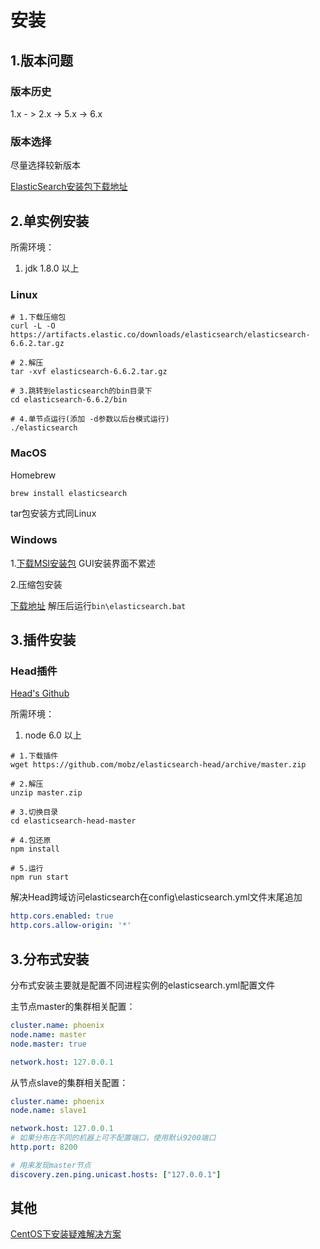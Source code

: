# 安装

## 1.版本问题

### 版本历史

1.x - > 2.x -> 5.x -> 6.x

### 版本选择

尽量选择较新版本

[ElasticSearch安装包下载地址](https://www.elastic.co/downloads/elasticsearch)

## 2.单实例安装

所需环境：

1. jdk 1.8.0 以上

### Linux

```Shell
# 1.下载压缩包
curl -L -O https://artifacts.elastic.co/downloads/elasticsearch/elasticsearch-6.6.2.tar.gz

# 2.解压
tar -xvf elasticsearch-6.6.2.tar.gz

# 3.跳转到elasticsearch的bin目录下
cd elasticsearch-6.6.2/bin

# 4.单节点运行(添加 -d参数以后台模式运行)
./elasticsearch
```

### MacOS

Homebrew

```bash
brew install elasticsearch
```

tar包安装方式同Linux

### Windows

1.[下载MSI安装包](https://artifacts.elastic.co/downloads/elasticsearch/elasticsearch-6.6.2.msi)
GUI安装界面不累述

2.压缩包安装

[下载地址](https://artifacts.elastic.co/downloads/elasticsearch/elasticsearch-6.6.2.zip)
解压后运行`bin\elasticsearch.bat`

## 3.插件安装

### Head插件

[Head's Github](https://github.com/mobz/elasticsearch-head)

所需环境：

1. node 6.0 以上


```shell
# 1.下载插件
wget https://github.com/mobz/elasticsearch-head/archive/master.zip

# 2.解压
unzip master.zip

# 3.切换目录
cd elasticsearch-head-master

# 4.包还原
npm install

# 5.运行
npm run start
```

解决Head跨域访问elasticsearch在config\elasticsearch.yml文件末尾追加

```yml
http.cors.enabled: true
http.cors.allow-origin: '*'
```

## 3.分布式安装

分布式安装主要就是配置不同进程实例的elasticsearch.yml配置文件

主节点master的集群相关配置：

```yml
cluster.name: phoenix
node.name: master
node.master: true

network.host: 127.0.0.1
```

从节点slave的集群相关配置：

```yml
cluster.name: phoenix
node.name: slave1

network.host: 127.0.0.1
# 如果分布在不同的机器上可不配置端口，使用默认9200端口
http.port: 8200

# 用来发现master节点
discovery.zen.ping.unicast.hosts: ["127.0.0.1"]
```

## 其他
[CentOS下安装疑难解决方案](https://www.imooc.com/article/20336)

